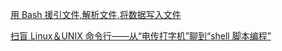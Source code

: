 [用 Bash 援引文件,解析文件,将数据写入文件](https://linux.cn/article-13259-1.html)

[扫盲 Linux＆UNIX 命令行——从“电传打字机”聊到“shell 脚本编程”](https://program-think.blogspot.com/2019/11/POSIX-TUI-from-TTY-to-Shell-Programming.html)
